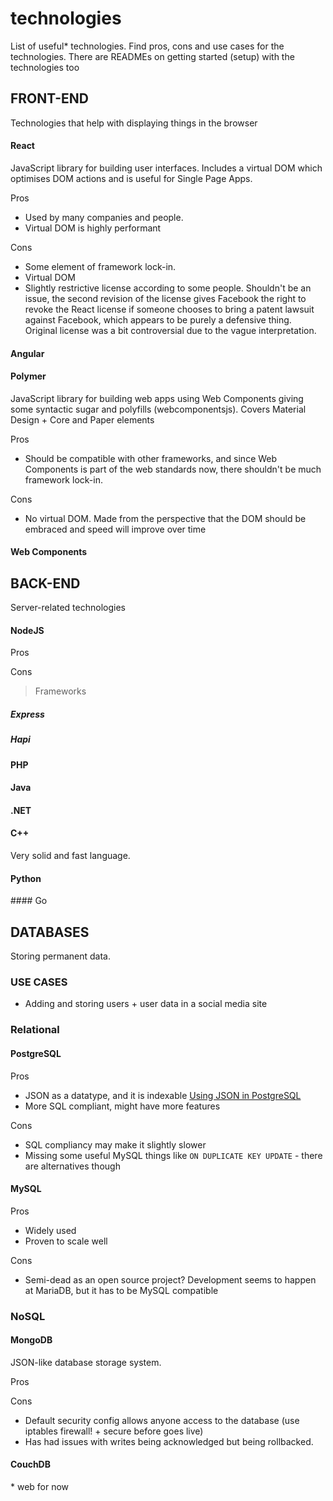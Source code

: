 # technologies
List of useful* technologies. Find pros, cons and use cases for the technologies. There are READMEs on getting started (setup) with the technologies too

## FRONT-END
Technologies that help with displaying things in the browser

#### React
JavaScript library for building user interfaces. 
Includes a virtual DOM which optimises DOM actions and is useful for Single Page Apps.

Pros
- Used by many companies and people.
- Virtual DOM is highly performant

Cons
- Some element of framework lock-in.
- Virtual DOM 
- Slightly restrictive license according to some people. Shouldn't be an issue, the second revision of the license gives Facebook the right to revoke the React license if someone chooses to bring a patent lawsuit against Facebook, which appears to be purely a defensive thing. Original license was a bit controversial due to the vague interpretation.

#### Angular

#### Polymer
JavaScript library for building web apps using Web Components giving some syntactic sugar and polyfills (webcomponentsjs). 
Covers Material Design + Core and Paper elements

Pros
- Should be compatible with other frameworks, and since Web Components is part of the web standards now, there shouldn't be much framework lock-in.

Cons
- No virtual DOM. Made from the perspective that the DOM should be embraced and speed will improve over time

#### Web Components



## BACK-END
Server-related technologies

#### NodeJS

Pros

Cons

> Frameworks

##### Express

##### Hapi


#### PHP

#### Java

#### .NET

#### C++
Very solid and fast language.

#### Python

#### Go


## DATABASES
Storing permanent data. 

### USE CASES
- Adding and storing users + user data in a social media site

### Relational

#### PostgreSQL

Pros
- JSON as a datatype, and it is indexable [Using JSON in PostgreSQL](https://blog.codeship.com/unleash-the-power-of-storing-json-in-postgres/)
- More SQL compliant, might have more features

Cons
- SQL compliancy may make it slightly slower
- Missing some useful MySQL things like `ON DUPLICATE KEY UPDATE` - there are alternatives though

#### MySQL
Pros
- Widely used
- Proven to scale well

Cons
- Semi-dead as an open source project? Development seems to happen at MariaDB, but it has to be MySQL compatible

### NoSQL

#### MongoDB
JSON-like database storage system. 

Pros

Cons
- Default security config allows anyone access to the database (use iptables firewall! + secure before goes live)
- Has had issues with writes being acknowledged but being rollbacked.

#### CouchDB

\* web for now
